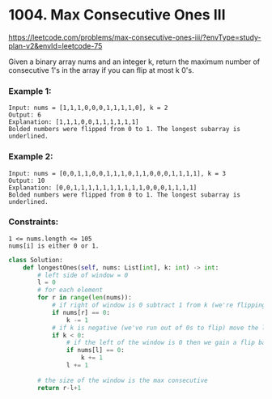 # 1004. Max Consecutive Ones III
https://leetcode.com/problems/max-consecutive-ones-iii/?envType=study-plan-v2&envId=leetcode-75

Given a binary array nums and an integer k, return the maximum number of consecutive 1's in the array if you can flip at most k 0's.

### Example 1:

```
Input: nums = [1,1,1,0,0,0,1,1,1,1,0], k = 2
Output: 6
Explanation: [1,1,1,0,0,1,1,1,1,1,1]
Bolded numbers were flipped from 0 to 1. The longest subarray is underlined.
```

### Example 2:

```
Input: nums = [0,0,1,1,0,0,1,1,1,0,1,1,0,0,0,1,1,1,1], k = 3
Output: 10
Explanation: [0,0,1,1,1,1,1,1,1,1,1,1,0,0,0,1,1,1,1]
Bolded numbers were flipped from 0 to 1. The longest subarray is underlined.
```

### Constraints:

```
1 <= nums.length <= 105
nums[i] is either 0 or 1.
```

```python
class Solution:
    def longestOnes(self, nums: List[int], k: int) -> int:
        # left side of window = 0
        l = 0
        # for each element
        for r in range(len(nums)):
            # if right of window is 0 subtract 1 from k (we're flipping)
            if nums[r] == 0:
                k -= 1
            # if k is negative (we've run out of 0s to flip) move the left side
            if k < 0:
                # if the left of the window is 0 then we gain a flip back
                if nums[l] == 0:
                    k += 1
                l += 1
        
        # the size of the window is the max consecutive
        return r-l+1
```